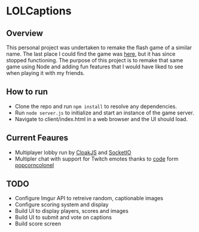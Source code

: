 # LOLCaptions

## Overview
This personal project was undertaken to remake the flash game of a similar name. 
The last place I could find the game was [here](http://www.kongregate.com/games/gyre_o_guile/lolcaptions), but it has
since stopped functioning. The purpose of this project is to remake that same game using Node and adding fun features
that I would have liked to see when playing it with my friends.

## How to run
- Clone the repo and run ```npm install``` to resolve any dependencies.
- Run ```node server.js``` to initialize and start an instance of the game server.
- Navigate to client/index.html in a web browser and the UI should load.

## Current Feaures
- Multiplayer lobby run by [CloakJS](http://incompl.github.io/cloak/) and [SocketIO](http://socket.io/)
- Multipler chat with support for Twitch emotes thanks to [code](https://github.com/popcorncolonel/Chrome-Extensions/tree/master/Kappa%20Everywhere) form [popcorncolonel](https://github.com/popcorncolonel)

## TODO
- Configure Imgur API to retreive random, captionable images
- Configure scoring system and display
- Build UI to display players, scores and images
- Build UI to submit and vote on captions
- Build score screen
